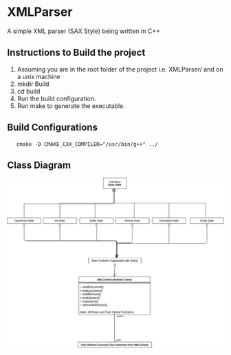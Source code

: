 # XMLParser
A simple XML parser (SAX Style) being written in C++

## Instructions to Build the project
1) Assuming you are in the root folder of the project i.e. XMLParser/ and on a unix machine
2) mkdir Build
3) cd build
4) Run the build configuration.
5) Run make to generate the executable.

## Build Configurations
      
       cmake -D CMAKE_CXX_COMPILER="/usr/bin/g++" ../  

## Class Diagram
![Class Diagram](ClassDiagram.png)
